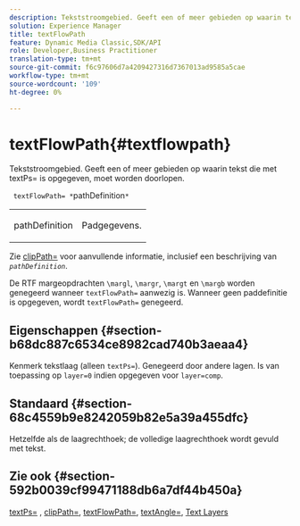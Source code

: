 ```yaml
---
description: Tekststroomgebied. Geeft een of meer gebieden op waarin tekst die met textPs= is opgegeven, moet worden doorlopen.
solution: Experience Manager
title: textFlowPath
feature: Dynamic Media Classic,SDK/API
role: Developer,Business Practitioner
translation-type: tm+mt
source-git-commit: f6c97606d7a4209427316d7367013ad9585a5cae
workflow-type: tm+mt
source-wordcount: '109'
ht-degree: 0%

---
```



# textFlowPath{#textflowpath}

Tekststroomgebied. Geeft een of meer gebieden op waarin tekst die met textPs= is opgegeven, moet worden doorlopen.

` textFlowPath= *`pathDefinition`*`

<table id="simpletable_52CEFF5C3CCB4642A9A320D01B1BF8E0"> 
 <tr class="strow"> 
  <td class="stentry"> <p> <span class="varname"> pathDefinition  </span> </p> </td> 
  <td class="stentry"> <p>Padgegevens. </p> </td> 
 </tr> 
</table>

Zie [clipPath=](../../../../../is-api/http-ref/image-serving-api-ref/c-http-protocol-reference/c-command-reference/r-clippath.md#reference-8139b1b52dc54749b51b109521ddf83d) voor aanvullende informatie, inclusief een beschrijving van *`pathDefinition`*.

De RTF margeopdrachten `\margl`, `\margr`, `\margt` en `\margb` worden genegeerd wanneer `textFlowPath=` aanwezig is. Wanneer geen paddefinitie is opgegeven, wordt `textFlowPath=` genegeerd.

## Eigenschappen {#section-b68dc887c6534ce8982cad740b3aeaa4}

Kenmerk tekstlaag (alleen `textPs=`). Genegeerd door andere lagen. Is van toepassing op `layer=0` indien opgegeven voor `layer=comp`.

## Standaard {#section-68c4559b9e8242059b82e5a39a455dfc}

Hetzelfde als de laagrechthoek; de volledige laagrechthoek wordt gevuld met tekst.

## Zie ook {#section-592b0039cf99471188db6a7df44b450a}

[textPs=](../../../../../is-api/http-ref/image-serving-api-ref/c-http-protocol-reference/c-command-reference/r-textps.md#reference-4209a2a6169f44278da2647cfb0cd767) ,  [clipPath=](../../../../../is-api/http-ref/image-serving-api-ref/c-http-protocol-reference/c-command-reference/r-clippath.md#reference-8139b1b52dc54749b51b109521ddf83d),  [textFlowPath=](../../../../../is-api/http-ref/image-serving-api-ref/c-http-protocol-reference/c-command-reference/r-textflowpath.md#reference-0b8d9493d71342f0b6a64a6d221584ef),  [textAngle=](../../../../../is-api/http-ref/image-serving-api-ref/c-http-protocol-reference/c-command-reference/r-textangle.md#reference-447f624c0e764d0cb5c75846d1b44d15),  [Text Layers](../../../../../is-api/http-ref/image-serving-api-ref/c-http-protocol-reference/c-text-formatting/r-text-layers.md#reference-47e78cfb18134db5ab09e17af14a6a8f)
